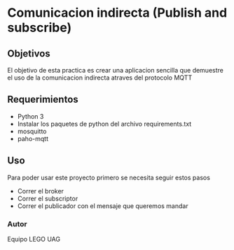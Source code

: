 # Comunicacion indirecta (Publish and subscribe)

## Objetivos

El objetivo de esta practica es crear una aplicacion sencilla que demuestre el uso de la 
comunicacion indirecta atraves del protocolo MQTT

## Requerimientos
- Python 3
- Instalar los paquetes de python del archivo requirements.txt
- mosquitto
- paho-mqtt

## Uso
Para poder usar este proyecto primero se necesita seguir estos pasos
- Correr el broker
- Correr el subscriptor
- Correr el publicador con el mensaje que queremos mandar

### Autor 
Equipo LEGO UAG


